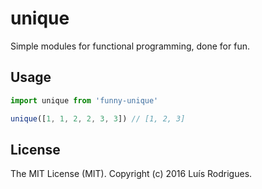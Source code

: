 # unique

Simple modules for functional programming, done for fun.

## Usage

```javascript
import unique from 'funny-unique'

unique([1, 1, 2, 2, 3, 3]) // [1, 2, 3]
```

## License

The MIT License (MIT). Copyright (c) 2016 Luís Rodrigues.
